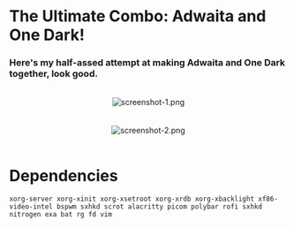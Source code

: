 <h1>The Ultimate Combo: Adwaita and One Dark!

<h3>Here's my half-assed attempt at making Adwaita and One Dark together, look good.</h3><br>

<div align=center>
  <img src="screenshots/screenshot-1.png" alt="screenshot-1.png"><br><br><br>
  <img src="screenshots/screenshot-2.png" alt="screenshot-2.png">
</div><br>

# Dependencies

```
xorg-server xorg-xinit xorg-xsetroot xorg-xrdb xorg-xbacklight xf86-video-intel bspwm sxhkd scrot alacritty picom polybar rofi sxhkd nitrogen exa bat rg fd vim
```
